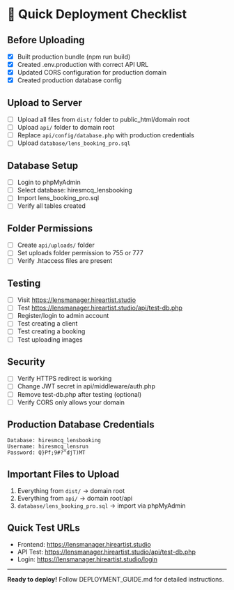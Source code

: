 # 🚀 Quick Deployment Checklist

## Before Uploading

- [x] Built production bundle (npm run build)
- [x] Created .env.production with correct API URL
- [x] Updated CORS configuration for production domain
- [x] Created production database config

## Upload to Server

- [ ] Upload all files from `dist/` folder to public_html/domain root
- [ ] Upload `api/` folder to domain root
- [ ] Replace `api/config/database.php` with production credentials
- [ ] Upload `database/lens_booking_pro.sql`

## Database Setup

- [ ] Login to phpMyAdmin
- [ ] Select database: hiresmcq_lensbooking
- [ ] Import lens_booking_pro.sql
- [ ] Verify all tables created

## Folder Permissions

- [ ] Create `api/uploads/` folder
- [ ] Set uploads folder permission to 755 or 777
- [ ] Verify .htaccess files are present

## Testing

- [ ] Visit https://lensmanager.hireartist.studio
- [ ] Test https://lensmanager.hireartist.studio/api/test-db.php
- [ ] Register/login to admin account
- [ ] Test creating a client
- [ ] Test creating a booking
- [ ] Test uploading images

## Security

- [ ] Verify HTTPS redirect is working
- [ ] Change JWT secret in api/middleware/auth.php
- [ ] Remove test-db.php after testing (optional)
- [ ] Verify CORS only allows your domain

## Production Database Credentials

```
Database: hiresmcq_lensbooking
Username: hiresmcq_lensrun
Password: Q}Pf;9#?^djT)MT
```

## Important Files to Upload

1. Everything from `dist/` → domain root
2. Everything from `api/` → domain root/api
3. `database/lens_booking_pro.sql` → import via phpMyAdmin

## Quick Test URLs

- Frontend: https://lensmanager.hireartist.studio
- API Test: https://lensmanager.hireartist.studio/api/test-db.php
- Login: https://lensmanager.hireartist.studio/login

---

**Ready to deploy!** Follow DEPLOYMENT_GUIDE.md for detailed instructions.
